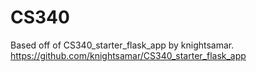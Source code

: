 # CS340


Based off of CS340_starter_flask_app by knightsamar.
https://github.com/knightsamar/CS340_starter_flask_app
